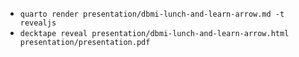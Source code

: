 
- `quarto render presentation/dbmi-lunch-and-learn-arrow.md -t revealjs`
- `decktape reveal presentation/dbmi-lunch-and-learn-arrow.html presentation/presentation.pdf`
